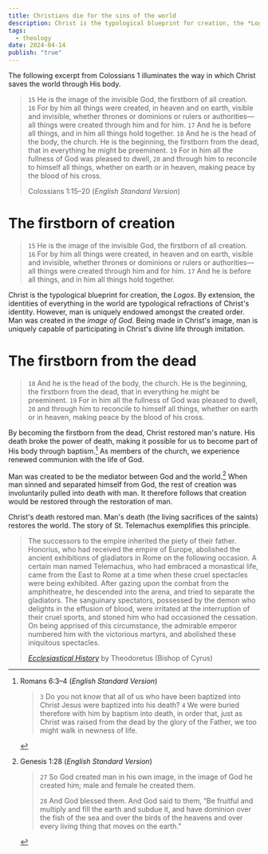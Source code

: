 ```yaml
---
title: Christians die for the sins of the world
description: Christ is the typological blueprint for creation, the *Logos*. By extension, the identities of everything in the world are typological refractions of Christ's identity. However, man is uniquely endowed…
tags:
  - theology
date: 2024-04-14
publish: "true"
---
```


The following excerpt from Colossians 1 illuminates the way in which Christ saves the world through His body.

> `15` He is the image of the invisible God, the firstborn of all creation. `16` For by him all things were created, in heaven and on earth, visible and invisible, whether thrones or dominions or rulers or authorities—all things were created through him and for him. `17` And he is before all things, and in him all things hold together. `18` And he is the head of the body, the church. He is the beginning, the firstborn from the dead, that in everything he might be preeminent. `19` For in him all the fullness of God was pleased to dwell, `20` and through him to reconcile to himself all things, whether on earth or in heaven, making peace by the blood of his cross.
> 
> Colossians 1:15–20 (*English Standard Version*)

# The firstborn of creation

> `15` He is the image of the invisible God, the firstborn of all creation. `16` For by him all things were created, in heaven and on earth, visible and invisible, whether thrones or dominions or rulers or authorities—all things were created through him and for him. `17` And he is before all things, and in him all things hold together.

Christ is the typological blueprint for creation, the *Logos*. By extension, the identities of everything in the world are typological refractions of Christ's identity. However, man is uniquely endowed amongst the created order. Man was created in the *image of God*. Being made in Christ's image, man is uniquely capable of participating in Christ's divine life through imitation. 

# The firstborn from the dead

> `18` And he is the head of the body, the church. He is the beginning, the firstborn from the dead, that in everything he might be preeminent. `19` For in him all the fullness of God was pleased to dwell, `20` and through him to reconcile to himself all things, whether on earth or in heaven, making peace by the blood of his cross.

By becoming the firstborn from the dead, Christ restored man's nature. His death broke the power of death, making it possible for us to become part of His body through baptism.[^1] As members of the church, we experience renewed communion with the life of God.

[^1]: Romans 6:3–4 (*English Standard Version*)
	
    > `3` Do you not know that all of us who have been baptized into Christ Jesus were baptized into his death? `4` We were buried therefore with him by baptism into death, in order that, just as Christ was raised from the dead by the glory of the Father, we too might walk in newness of life.

Man was created to be the mediator between God and the world.[^2] When man sinned and separated himself from God, the rest of creation was involuntarily pulled into death with man. It therefore follows that creation would be restored through the restoration of man.

Christ's death restored man. Man's death (the living sacrifices of the saints) restores the world. The story of St. Telemachus exemplifies this principle.

> The successors to the empire inherited the piety of their father. Honorius, who had received the empire of Europe, abolished the ancient exhibitions of gladiators in Rome on the following occasion. A certain man named Telemachus, who had embraced a monastical life, came from the East to Rome at a time when these cruel spectacles were being exhibited. After gazing upon the combat from the amphitheatre, he descended into the arena, and tried to separate the gladiators. The sanguinary spectators, possessed by the demon who delights in the effusion of blood, were irritated at the interruption of their cruel sports, and stoned him who had occasioned the cessation. On being apprised of this circumstance, the admirable emperor numbered him with the victorious martyrs, and abolished these iniquitous spectacles.
> 
> *[Ecclesiastical History]( https://www.google.com/books/edition/Ecclesiastical_History/q_54qEMqFVsC?hl=en&gbpv=0)* by Theodoretus (Bishop of Cyrus)

[^2]: Genesis 1:28 (*English Standard Version*)
	
	> `27` So God created man in his own image, in the image of God he created him; male and female he created them.
	> 
	> `28` And God blessed them. And God said to them, “Be fruitful and multiply and fill the earth and subdue it, and have dominion over the fish of the sea and over the birds of the heavens and over every living thing that moves on the earth.”